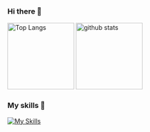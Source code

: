 ### Hi there 👋

<p align="left"> 
  <img alt="Top Langs" height="150px" src="https://github-readme-stats.vercel.app/api/top-langs/?username=Knots-study&show_icons=true&theme=dark" />
  <img alt="github stats" height="150px" src="https://github-readme-stats.vercel.app/api?username=Knots-study&theme=dark&show_icons=ture" />
</p>

### My skills 🌱
[![My Skills](https://skillicons.dev/icons?i=linux,aws,docker,mysql,sqlite,nginx,fastapi,flask,c,cpp,dart,fortran,go,py,ruby&theme=dark)](https://skillicons.dev)

<!--
**Knots-study/Knots-study** is a ✨ _special_ ✨ repository because its `README.md` (this file) appears on your GitHub profile.

Here are some ideas to get you started:

- 🔭 I’m currently working on ...
- 🌱 I’m currently learning ...
- 👯 I’m looking to collaborate on ...
- 🤔 I’m looking for help with ...
- 💬 Ask me about ...
- 📫 How to reach me: ...
- 😄 Pronouns: ...
- ⚡ Fun fact: ...
-->

